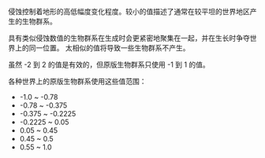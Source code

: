 侵蚀控制着地形的高低幅度变化程度。较小的值描述了通常在较平坦的世界地区产生的生物群系。

具有类似侵蚀数值的生物群系在生成时会更紧密地聚集在一起，并在生长时争夺世界上的同一位置。 太相似的值将导致一些生物群系不产生。

虽然 -2 到 2 的值是有效的，但原版生物群系只使用 -1 到 1 的值。

各种世界上的原版生物群系使用这些值范围：

* -1.0 ~ -0.78
* -0.78 ~ -0.375
* -0.375 ~ -0.2225
* -0.2225 ~ 0.05
* 0.05 ~ 0.45
* 0.45 ~ 0.5
* 0.55 ~ 1.0